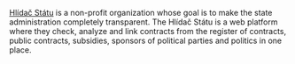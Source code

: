 [Hlídač Státu](https://www.hlidacstatu.cz/) is a non-profit
organization whose goal is to make the state administration completely transparent. The Hlídač Státu is a web platform where they check, analyze and link
contracts from the register of contracts, public contracts, subsidies, sponsors
of political parties and politics in one place.